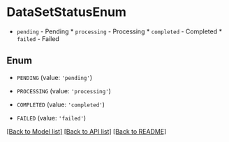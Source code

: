 # DataSetStatusEnum

* `pending` - Pending * `processing` - Processing * `completed` - Completed * `failed` - Failed

## Enum

* `PENDING` (value: `'pending'`)

* `PROCESSING` (value: `'processing'`)

* `COMPLETED` (value: `'completed'`)

* `FAILED` (value: `'failed'`)

[[Back to Model list]](../README.md#documentation-for-models) [[Back to API list]](../README.md#documentation-for-api-endpoints) [[Back to README]](../README.md)


